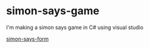 # simon-says-game
I'm making a simon says game in C# using visual studio

[simon-says-form](https://github.com/EnEmerson/simon-says-game/blob/master/resources/simon-says-form.png)
